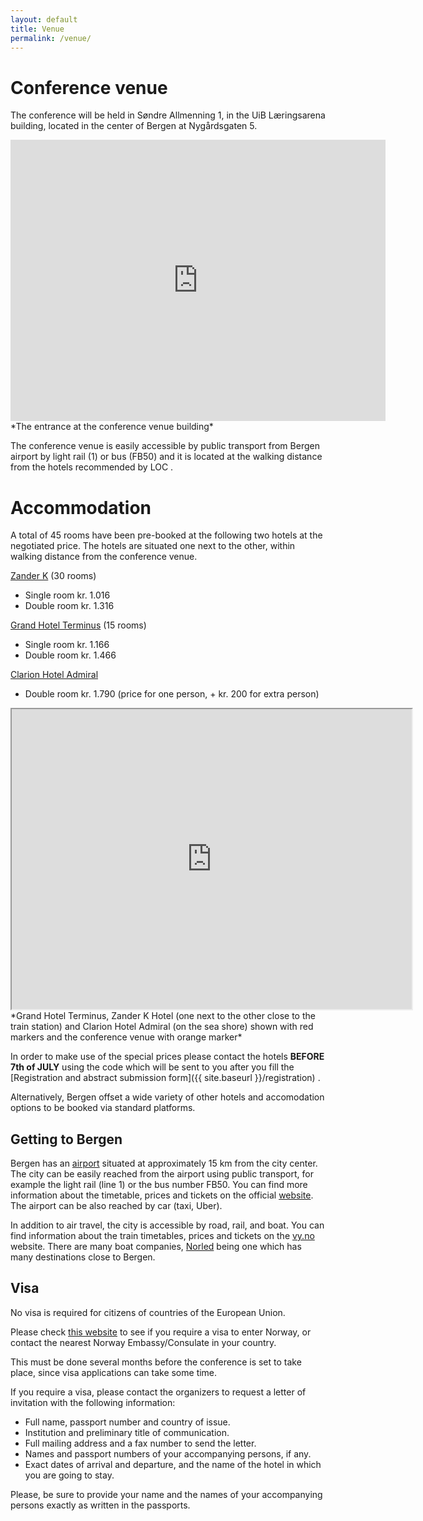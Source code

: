 ```yaml
---
layout: default
title: Venue
permalink: /venue/
---
```


# Conference venue

The conference will be held in  Søndre Allmenning 1, in the UiB Læringsarena building, located in the center of Bergen at Nygårdsgaten 5.  
 
<iframe src="https://www.google.com/maps/embed?pb=!4v1743526444706!6m8!1m7!1sOLvhR2zSx33KTHib55rjaA!2m2!1d60.38898289217002!2d5.325112658389188!3f193.26177143540338!4f4.323687029836421!5f0.7820865974627469" width="600" height="450" style="border:0;" allowfullscreen="" loading="lazy" referrerpolicy="no-referrer-when-downgrade"></iframe>
*The entrance at the conference venue building*

The conference venue is easily accessible by public transport from Bergen airport by light rail (1) or bus (FB50) and it is located at the walking distance from the hotels recommended by LOC .

# Accommodation

A total of 45 rooms have been pre-booked at the following two hotels at the negotiated price. The hotels are situated one next to the other, 
within walking distance from the conference venue.

[Zander K](https://www.debergenske.no/bergen/hotell-overnatting/zander-k-hotel)  (30 rooms)

- Single room kr. 1.016
- Double room kr. 1.316


[Grand Hotel Terminus](https://www.debergenske.no/bergen/hotell-overnatting/grand-hotel-terminus) (15 rooms)

- Single room kr. 1.166
- Double room kr. 1.466

[Clarion Hotel Admiral](https://www.strawberry.no/hotell/norge/bergen/clarion-hotel-admiral/?utm_campaign=bb-sok-no-brand-hotel&gad_source=1&gclid=Cj0KCQjwhr6_BhD4ARIsAH1YdjAcC8vUCXA1ssvslryamZya1b9VhytOOIm6cBskvzHUeybxTUF8uGgaAjChEALw_wcB)
- Double room kr. 1.790 (price for one person,  + kr. 200 for extra person) 


<iframe src="https://www.google.com/maps/d/u/0/embed?mid=1ZHx_4mOB_h5hqwu-XSXe-lLkXZ9G1XM&ehbc=2E312F" width="640" height="480"></iframe>
*Grand Hotel Terminus, Zander K Hotel (one next to the other close to the train station)  and Clarion Hotel Admiral (on the sea shore) shown with red markers and the conference venue with orange marker*

In order to make use of the special prices please contact the hotels **BEFORE 7th of JULY** using the code which will be sent 
to you after you fill the [Registration and abstract submission form]({{ site.baseurl }}/registration) .

Alternatively, Bergen offset a wide variety of other hotels and accomodation options to be booked via standard platforms.


## Getting to Bergen

Bergen has an [airport](https://avinor.no/flyplass/bergen/?utm_source=GoogleAds&utm_medium=cpc&utm_campaign=GoogleAds_Brand_Bergen_Lufthavn&gad_source=1&gclid=Cj0KCQjwna6_BhCbARIsALId2Z0J2m91eOQtiE9oWIcfa_E2cX6IOj3Sh5gCuzTEv-xVjHYCFu59gYgaAqucEALw_wcB) situated at approximately 15 km from the city center.
The city can be easily reached from the airport using public transport, for example the light rail (line 1) or the bus number FB50. You can find more information about the timetable, prices and tickets on the official [website](https://www.skyss.no/). The airport can be also reached by car (taxi, Uber). 

In addition to air travel, the city is accessible by road, rail, and boat.
You can find information about the train timetables, prices and tickets on the [vy.no](https://www.vy.no/) website.
There are many boat companies, [Norled](https://www.norled.no/) being one which has many destinations close to Bergen.


## Visa

No visa is required for citizens of countries of the European Union.

Please check [this website](https://www.norway.no/en/) to see if you require a visa to enter Norway, or contact the nearest Norway  Embassy/Consulate in your country.

This must be done several months before the conference is set to take place, since visa applications can take some time.

If you require a visa, please contact the organizers  to request a letter of invitation with the following information:

- Full name, passport number and country of issue.
- Institution and preliminary title of communication.
- Full mailing address and a fax number to send the letter.
- Names and passport numbers of your accompanying persons, if any.
- Exact dates of arrival and departure, and the name of the hotel in which you are going to stay.


Please, be sure to provide your name and the names of your accompanying persons exactly as written in the passports.




